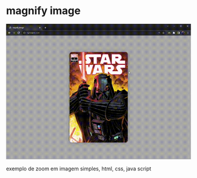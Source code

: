 # magnify image

<img src="./assets/example.gif" alt="example" />

exemplo de zoom em imagem simples, html, css, java script
